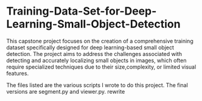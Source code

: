 # Training-Data-Set-for-Deep-Learning-Small-Object-Detection

This capstone project focuses on the creation of a comprehensive training dataset specifically designed for deep learning-based small object detection. 
The project aims to address the challenges associated with detecting and accurately localizing small objects in images, which often require specialized 
techniques due to their size,complexity, or limited visual features.

The files listed are the various scripts I wrote to do this project. The final versions are segment.py and viewer.py.  rewrite
